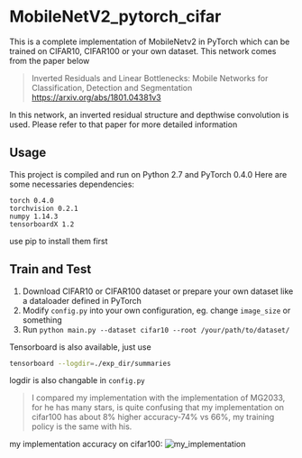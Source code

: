 # MobileNetV2_pytorch_cifar
This is a complete implementation of MobileNetv2 in PyTorch which can be trained on CIFAR10, CIFAR100 or your own dataset.
This network comes from the paper below
>Inverted Residuals and Linear Bottlenecks: Mobile Networks for Classification, Detection and Segmentation
https://arxiv.org/abs/1801.04381v3

In this network, an inverted residual structure and depthwise convolution is used. Please refer to that paper for more detailed information

## Usage
This project is compiled and run on Python 2.7 and PyTorch 0.4.0
Here are some necessaries dependencies:
```
torch 0.4.0
torchvision 0.2.1
numpy 1.14.3
tensorboardX 1.2
```
use pip to install them first

## Train and Test
1. Download CIFAR10 or CIFAR100 dataset or prepare your own dataset like a dataloader defined in PyTorch
2. Modify ```config.py``` into your own configuration, eg. change ```image_size``` or something
3. Run ``` python main.py --dataset cifar10 --root /your/path/to/dataset/ ```

Tensorboard is also available, just use 
```bash
tensorboard --logdir=./exp_dir/summaries
```
logdir is also changable in ```config.py```

>I compared my implementation with the implementation of MG2033, for he has many stars, is quite confusing that my implementation on cifar100 has about 8% higher accuracy-74% vs 66%, my training policy is the same with his.

my implementation accuracy on cifar100:
![my_implementation](https://github.com/zym1119/MobileNetV2_pytorch_cifar/blob/master/img/mobilenetv2_test_cifar100_mine.png)

